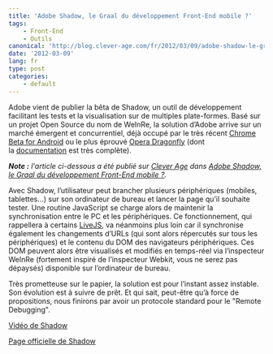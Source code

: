 ```yaml
---
title: 'Adobe Shadow, le Graal du développement Front-End mobile ?'
tags:
    - Front-End
    - Outils
canonical: 'http://blog.clever-age.com/fr/2012/03/09/adobe-shadow-le-graal-du-developpement-front-end-mobile/'
date: '2012-03-09'
lang: fr
type: post
categories:
    - default
---
```


Adobe vient de publier la bêta de Shadow, un outil de développement facilitant les tests et la visualisation sur de multiples plate-formes. Basé sur un projet Open Source du nom de WeInRe, la solution d’Adobe arrive sur un marché émergent et concurrentiel, déjà occupé par le très récent [Chrome Beta for Android](http://www.androidcentral.com/chrome-beta-android-brings-remote-debugging-tools-mobile-web-developers) ou le plus éprouvé [Opera Dragonfly](http://www.opera.com/dragonfly/) (dont la [documentation](http://www.opera.com/dragonfly/documentation/remote/) est très complète).

<!-- more -->

<em class="canonical">**Note&nbsp;:** l'article ci-dessous a été publié sur [Clever Age](http://www.clever-age.com/fr/) dans [Adobe Shadow, le Graal du développement Front-End mobile ?](http://blog.clever-age.com/fr/2012/03/09/adobe-shadow-le-graal-du-developpement-front-end-mobile/).</em>

Avec Shadow, l’utilisateur peut brancher plusieurs périphériques (mobiles, tablettes…) sur son ordinateur de bureau et lancer la page qu’il souhaite tester. Une routine JavaScript se charge alors de maintenir la synchronisation entre le PC et les périphériques. Ce fonctionnement, qui rappellera à certains [LiveJS](http://www.livejs.com/), va néanmoins plus loin car il synchronise également les changements d’URLs (qui sont alors répercutés sur tous les périphériques) et le contenu du DOM des navigateurs périphériques. Ces DOM peuvent alors être visualisés et modifiés en temps-réel via l’inspecteur WeInRe (fortement inspiré de l’inspecteur Webkit, vous ne serez pas dépaysés) disponible sur l’ordinateur de bureau.

Très prometteuse sur le papier, la solution est pour l’instant assez instable. Son évolution est à suivre de prêt. Et qui sait, peut-être qu’à force de propositions, nous finirons par avoir un protocole standard pour le "Remote Debugging".

[Vidéo de Shadow](http://tv.adobe.com/watch/adobe-technology-sneaks-2012/adobe-shadow/)

[Page officielle de Shadow](https://creative.adobe.com/products/inspect)

